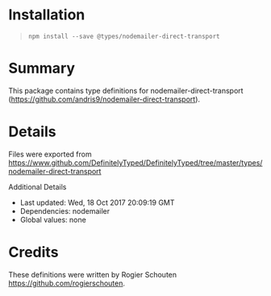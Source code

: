 # Installation
> `npm install --save @types/nodemailer-direct-transport`

# Summary
This package contains type definitions for nodemailer-direct-transport (https://github.com/andris9/nodemailer-direct-transport).

# Details
Files were exported from https://www.github.com/DefinitelyTyped/DefinitelyTyped/tree/master/types/nodemailer-direct-transport

Additional Details
 * Last updated: Wed, 18 Oct 2017 20:09:19 GMT
 * Dependencies: nodemailer
 * Global values: none

# Credits
These definitions were written by Rogier Schouten <https://github.com/rogierschouten>.
